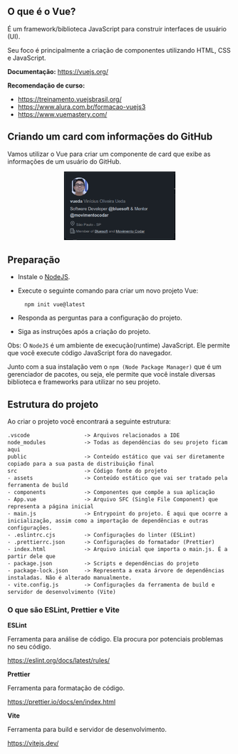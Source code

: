 ## O que é o Vue?

É um framework/biblioteca JavaScript para construir interfaces de usuário (UI).

Seu foco é principalmente a criação de componentes utilizando HTML, CSS e JavaScript.

**Documentação:** https://vuejs.org/

**Recomendação de curso:**

- https://treinamento.vuejsbrasil.org/
- https://www.alura.com.br/formacao-vuejs3
- https://www.vuemastery.com/

## Criando um card com informações do GitHub

Vamos utilizar o Vue para criar um componente de card que exibe as informações de um usuário do GitHub.

<div style="text-align:center">
    <img src="./docs/github-card.png" width="250" />
</div>

## Preparação

- Instale o [NodeJS](https://nodejs.org/en/).
- Execute o seguinte comando para criar um novo projeto Vue:

        npm init vue@latest

- Responda as perguntas para a configuração do projeto.
- Siga as instruções após a criação do projeto.

Obs: O `NodeJS` é um ambiente de execução(runtime) JavaScript. Ele permite que você execute código JavaScript fora do navegador.

Junto com a sua instalação vem o `npm (Node Package Manager)` que é um gerenciador de pacotes, ou seja, ele permite que você instale diversas biblioteca e frameworks para utilizar no seu projeto.

## Estrutura do projeto

Ao criar o projeto você encontrará a seguinte estrutura:

```
.vscode                 -> Arquivos relacionados a IDE
node_modules            -> Todas as dependências do seu projeto ficam aqui
public                  -> Conteúdo estático que vai ser diretamente copiado para a sua pasta de distribuição final
src                     -> Código fonte do projeto
- assets                -> Conteúdo estático que vai ser tratado pela ferramenta de build
- components            -> Componentes que compõe a sua aplicação
- App.vue               -> Arquivo SFC (Single File Component) que representa a página inicial
- main.js               -> Entrypoint do projeto. É aqui que ocorre a inicialização, assim como a importação de dependências e outras configurações.
- .eslintrc.cjs         -> Configurações do linter (ESLint)
- .prettierrc.json      -> Configurações do formatador (Prettier)
- index.html            -> Arquivo inicial que importa o main.js. É a partir dele que
- package.json          -> Scripts e dependências do projeto
- package-lock.json     -> Representa a exata árvore de dependências instaladas. Não é alterado manualmente.
- vite.config.js        -> Configurações da ferramenta de build e servidor de desenvolvimento (Vite)
```

### O que são ESLint, Prettier e Vite

**ESLint**

Ferramenta para análise de código. Ela procura por potenciais problemas no seu código.

https://eslint.org/docs/latest/rules/

**Prettier**

Ferramenta para formatação de código.

https://prettier.io/docs/en/index.html

**Vite**

Ferramenta para build e servidor de desenvolvimento.

https://vitejs.dev/
